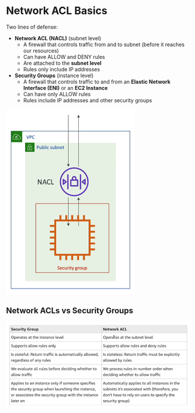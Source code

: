 # Network ACL Basics

Two lines of defense:
- **Network ACL (NACL)** (subnet level)
    - A firewall that controls traffic from and to subnet (before it reaches our resources)
    - Can have ALLOW and DENY rules
    - Are attached to the **subnet level**
    - Rules only include IP addresses
- **Security Groups** (instance level)
    - A firewall that controls traffic to and from an **Elastic Network Interface (ENI)** or an **EC2 Instance**
    - Can have only ALLOW rules
    - Rules include IP addresses and other security groups
    
![Network ACLs & Security Groups](../../images/networking/nacls_and_sgs.png)

## Network ACLs vs Security Groups

![Network ACLs & Security Groups](../../images/networking/nacls_vs_sgs.png)